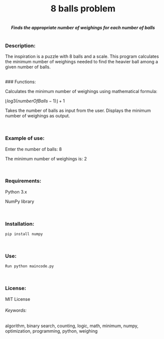 <h1 align="center">8 balls problem</h1>
<p align="center">
<br />
<b><i>Finds the appropriate number of weighings for each number of balls</i></b>
<br />
<br />

</p>

### Description:
The inspiration is a puzzle with 8 balls and a scale. This program calculates the minimum number of weighings needed to find the heavier ball among a given number of balls.

<br />
### Functions:

Calculates the minimum number of weighings using mathematical formula:

$`⌊log3(numberOfBalls-1)⌋+1 `$

Takes the number of balls as input from the user.
Displays the minimum number of weighings as output.

<br />

### Example of use:

Enter the number of balls: 8

The minimum number of weighings is: 2

<br />

### Requirements:

Python 3.x

NumPy library


<br />


### Installation:


`pip install numpy`

<br />

### Use:


`Run python maincode.py`

<br />

### License:

MIT License



###### Keywords:

algorithm, binary search, counting, logic, math, minimum, numpy, optimization, programming, python, weighing
